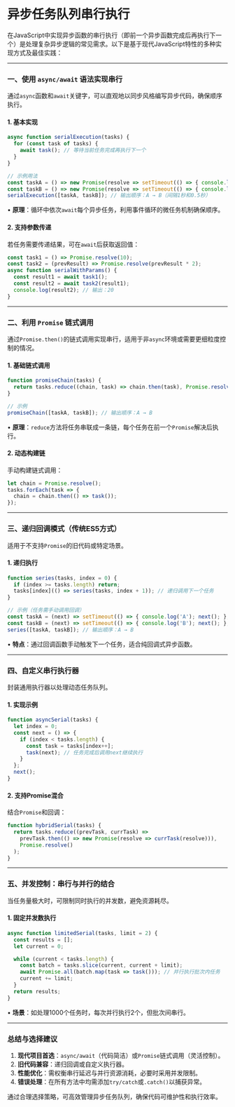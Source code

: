 # 异步任务队列串行执行

在JavaScript中实现异步函数的串行执行（即前一个异步函数完成后再执行下一个）是处理复杂异步逻辑的常见需求。以下是基于现代JavaScript特性的多种实现方式及最佳实践：

---

### 一、**使用 `async/await` 语法实现串行**
通过`async`函数和`await`关键字，可以直观地以同步风格编写异步代码，确保顺序执行。

#### 1. **基本实现**
```javascript
async function serialExecution(tasks) {
  for (const task of tasks) {
    await task(); // 等待当前任务完成再执行下一个
  }
}

// 示例用法
const taskA = () => new Promise(resolve => setTimeout(() => { console.log('A'); resolve(); }, 1000));
const taskB = () => new Promise(resolve => setTimeout(() => { console.log('B'); resolve(); }, 500));
serialExecution([taskA, taskB]); // 输出顺序：A → B（间隔1秒和0.5秒）
```
• **原理**：循环中依次`await`每个异步任务，利用事件循环的微任务机制确保顺序。

#### 2. **支持参数传递**
若任务需要传递结果，可在`await`后获取返回值：
```javascript
const task1 = () => Promise.resolve(10);
const task2 = (prevResult) => Promise.resolve(prevResult * 2);
async function serialWithParams() {
  const result1 = await task1();
  const result2 = await task2(result1);
  console.log(result2); // 输出：20
}
```

---

### 二、**利用 `Promise` 链式调用**
通过`Promise.then()`的链式调用实现串行，适用于非`async`环境或需要更细粒度控制的情况。

#### 1. **基础链式调用**
```javascript
function promiseChain(tasks) {
  return tasks.reduce((chain, task) => chain.then(task), Promise.resolve());
}

// 示例
promiseChain([taskA, taskB]); // 输出顺序：A → B
```
• **原理**：`reduce`方法将任务串联成一条链，每个任务在前一个`Promise`解决后执行。

#### 2. **动态构建链**
手动构建链式调用：
```javascript
let chain = Promise.resolve();
tasks.forEach(task => {
  chain = chain.then(() => task());
});
```

---

### 三、**递归回调模式（传统ES5方式）**
适用于不支持`Promise`的旧代码或特定场景。

#### 1. **递归执行**
```javascript
function series(tasks, index = 0) {
  if (index >= tasks.length) return;
  tasks[index](() => series(tasks, index + 1)); // 递归调用下一个任务
}

// 示例（任务需手动调用回调）
const taskA = (next) => setTimeout(() => { console.log('A'); next(); }, 1000);
const taskB = (next) => setTimeout(() => { console.log('B'); next(); }, 500);
series([taskA, taskB]); // 输出顺序：A → B
```
• **特点**：通过回调函数手动触发下一个任务，适合纯回调式异步函数。

---

### 四、**自定义串行执行器**
封装通用执行器以处理动态任务队列。

#### 1. **实现示例**
```javascript
function asyncSerial(tasks) {
  let index = 0;
  const next = () => {
    if (index < tasks.length) {
      const task = tasks[index++];
      task(next); // 任务完成后调用next继续执行
    }
  };
  next();
}
```

#### 2. **支持Promise混合**
结合`Promise`和回调：
```javascript
function hybridSerial(tasks) {
  return tasks.reduce((prevTask, currTask) => 
    prevTask.then(() => new Promise(resolve => currTask(resolve))), 
    Promise.resolve()
  );
}
```

---

### 五、**并发控制：串行与并行的结合**
当任务量极大时，可限制同时执行的并发数，避免资源耗尽。

#### 1. **固定并发数执行**
```javascript
async function limitedSerial(tasks, limit = 2) {
  const results = [];
  let current = 0;

  while (current < tasks.length) {
    const batch = tasks.slice(current, current + limit);
    await Promise.all(batch.map(task => task())); // 并行执行批次内任务
    current += limit;
  }
  return results;
}
```
• **场景**：如处理1000个任务时，每次并行执行2个，但批次间串行。

---

### 总结与选择建议
1. **现代项目首选**：`async/await`（代码简洁）或`Promise`链式调用（灵活控制）。
2. **旧代码兼容**：递归回调或自定义执行器。
3. **性能优化**：需权衡串行延迟与并行资源消耗，必要时采用并发限制。
4. **错误处理**：在所有方法中均需添加`try/catch`或`.catch()`以捕获异常。

通过合理选择策略，可高效管理异步任务队列，确保代码可维护性和执行效率。